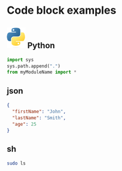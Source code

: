 # Code block examples

## <img src="./assets/images/Python.png" width="50"> Python

```python
import sys
sys.path.append(".")
from myModuleName import *
```

## json

```json
{
  "firstName": "John",
  "lastName": "Smith",
  "age": 25
}
```

## sh

```sh
sudo ls
```

